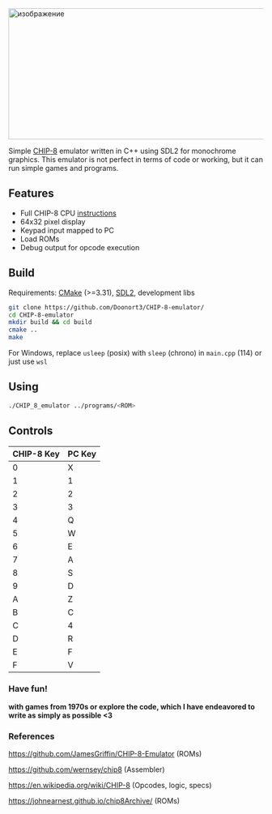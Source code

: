 
<img width="881" height="259" alt="изображение" src="https://github.com/user-attachments/assets/dc5d00d8-34d8-4557-9bea-9da5501c306d" />

Simple [CHIP-8](https://en.wikipedia.org/wiki/CHIP-8) emulator written in C++ using SDL2 for monochrome graphics.
This emulator is not perfect in terms of code or working, but it can run simple games and programs.

## Features

- Full CHIP-8 CPU [instructions](https://en.wikipedia.org/wiki/CHIP-8#Opcode_table)
- 64x32 pixel display
- Keypad input mapped to PC
- Load ROMs
- Debug output for opcode execution

## Build
Requirements: [CMake](https://cmake.org/download/) (>=3.31), [SDL2](https://wiki.libsdl.org/SDL2/Installation), development libs

```bash
git clone https://github.com/Doonort3/CHIP-8-emulator/
cd CHIP-8-emulator
mkdir build && cd build
cmake ..
make
```
For Windows, replace `usleep` (posix) with `sleep` (chrono) in `main.cpp` (114) or just use `wsl`

## Using
``` bash
./CHIP_8_emulator ../programs/<ROM>
```

## Controls
| CHIP-8 Key | PC Key |
| ---------- | ------ |
| 0          | X      |
| 1          | 1      |
| 2          | 2      |
| 3          | 3      |
| 4          | Q      |
| 5          | W      |
| 6          | E      |
| 7          | A      |
| 8          | S      |
| 9          | D      |
| A          | Z      |
| B          | C      |
| C          | 4      |
| D          | R      |
| E          | F      |
| F          | V      |

 ### Have fun!
**with games from 1970s 
or explore the code, which I have endeavored to write as simply as possible <3**

### References
https://github.com/JamesGriffin/CHIP-8-Emulator (ROMs)

https://github.com/wernsey/chip8 (Assembler)

https://en.wikipedia.org/wiki/CHIP-8 (Opcodes, logic, specs)

https://johnearnest.github.io/chip8Archive/ (ROMs)


